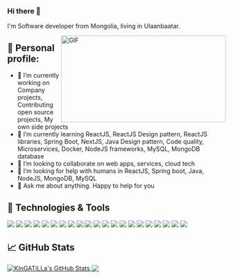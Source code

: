 ### Hi there 👋

I'm Software developer from Mongolia, living in Ulaanbaatar.

<img align="right" alt="GIF" src="https://media.giphy.com/media/QpVUMRUJGokfqXyfa1/giphy.gif" width="380" height="200" />

## 📜 Personal profile:

- 🔭 I’m currently working on Company projects, Contributing open source projects, 
      My own side projects
- 🌱 I’m currently learning ReactJS, ReactJS Design pattern, ReactJS libraries, 
      Spring Boot, NextJS, Java Design pattern, Code quality, Microservices, 
      Docker, NodeJS frameworks, MySQL, MongoDB database
- 👯 I’m looking to collaborate on web apps, services, cloud tech
- 🤔 I’m looking for help with humans in ReactJS, Spring boot, Java, NodeJS, MongoDB, MySQL
- 💬 Ask me about anything. Happy to help for you


## 🔧 Technologies & Tools
![](https://img.shields.io/badge/OS-Linux-informational?style=flat&logo=linux&logoColor=white&color=2bbc8a)
![](https://img.shields.io/badge/OS-Windows-informational?style=flat&logo=windows&logoColor=white&color=2bbc8a)
![](https://img.shields.io/badge/Editor-VSCode-informational?style=flat&logo=visual-studio-code&logoColor=white&color=2bbc8a)
![](https://img.shields.io/badge/Code-Python-informational?style=flat&logo=python&logoColor=white&color=2bbc8a)
![](https://img.shields.io/badge/Code-PHP-informational?style=flat&logo=php&logoColor=white&color=2bbc8a)
![](https://img.shields.io/badge/Framework-Laravel-informational?style=flat&logo=laravel&logoColor=white&color=2bbc8a)
![](https://img.shields.io/badge/Framework-Django-informational?style=flat&logo=django&logoColor=white&color=2bbc8a)
![](https://img.shields.io/badge/Framework-Express.JS-informational?style=flat&logo=node.js&logoColor=white&color=2bbc8a)
![](https://img.shields.io/badge/Framework-Spring%20Boot-informational?style=flat&logo=spring&logoColor=white&color=2bbc8a)
![](https://img.shields.io/badge/Code-JavaScript-informational?style=flat&logo=javascript&logoColor=white&color=2bbc8a)
![](https://img.shields.io/badge/Code-JQuery-informational?style=flat&logo=jquery&logoColor=white&color=2bbc8a)
![](https://img.shields.io/badge/Code-React.JS-informational?style=flat&logo=react&logoColor=white&color=2bbc8a)
![](https://img.shields.io/badge/Code-React%20Native-informational?style=flat&logo=react&logoColor=white&color=2bbc8a)
![](https://img.shields.io/badge/Shell-Bash-informational?style=flat&logo=gnu-bash&logoColor=white&color=2bbc8a)
![](https://img.shields.io/badge/Database-MySQL-informational?style=flat&logo=mysql&logoColor=white&color=2bbc8a)
![](https://img.shields.io/badge/Database-PostgreSQL-informational?style=flat&logo=postgresql&logoColor=white&color=2bbc8a)
![](https://img.shields.io/badge/Database-MongoDB-informational?style=flat&logo=mongodb&logoColor=white&color=2bbc8a)
![](https://img.shields.io/badge/DevOps-Docker-informational?style=flat&logo=docker&logoColor=white&color=2bbc8a)
![](https://img.shields.io/badge/DevOps-Kubernetes-informational?style=flat&logo=kubernetes&logoColor=white&color=2bbc8a)
![](https://img.shields.io/badge/DevOps-AWS-informational?style=flat&logo=amazon-aws&logoColor=white&color=2bbc8a)
![](https://img.shields.io/badge/DevOps-Google%20Cloud-informational?style=flat&logo=google-cloud&logoColor=white&color=2bbc8a)


## &#x1f4c8; GitHub Stats
<a href="https://github.com/KInGATiLLa/KInGATiLLa">
  <img align="center" src="https://github-readme-stats.vercel.app/api?username=KInGATiLLa&show_icons=true&line_height=27&count_private=true&theme=radical" alt="KInGATiLLa's GitHub Stats" />
</a>

<a href="https://github.com/KInGATiLLa/KInGATiLLa">
  <img align="center" src="https://github-readme-stats.vercel.app/api/top-langs/?username=KInGATiLLa&langs_count=8&theme=radical" />
</a>

